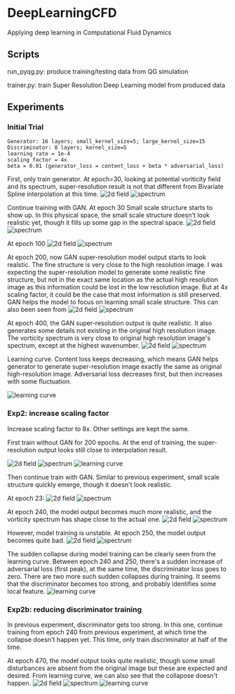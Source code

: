 # DeepLearningCFD
Applying deep learning in Computational Fluid Dynamics

## Scripts

run_pyqg.py: produce training/testing data from QG simulation

trainer.py: train Super Resolution Deep Learning model from produced data

## Experiments
### Initial Trial
```
Generator: 16 layers; small_kernel_size=5; large_kernel_size=15
Discriminator: 8 layers; kernel_size=5
learning rate = 1e-4
scaling factor = 4x
beta = 0.01 (generator_loss = content_loss + beta * adversarial_loss)
```

First, only train generator. At epoch=30, looking at potential voriticity field and its spectrum, super-resolution result is not that different from Bivariate Spline interpolation at this time.
![2d field](results/Sep8/super_res_field2d_compare.png)
![spectrum](results/Sep8/super_res_vorticity_spec_compare.png)

Continue training with GAN. At epoch 30 Small scale structure starts to show up. In this physical space, the small scale structure doesn't look realistic yet, though it fills up some gap in the spectral space.
![2d field](results/Sep8/epoch30_gan_super_res_field2d_compare.png)
![spectrum](results/Sep8/epoch30_gan_super_res_vorticity_spec_compare.png)

At epoch 100
![2d field](results/Sep8/epoch100_gan_super_res_field2d_compare.png)
![spectrum](results/Sep8/epoch100_gan_super_res_vorticity_spec_compare.png)

At epoch 200, now GAN super-resolution model output starts to look realstic. The fine structure is very close to the high resolution image. I was expecting the super-resolution model to generate some realistic fine structure, but not in the exact same location as the actual high resolution image as this information could be lost in the low resolution image. But at 4x scaling factor, it could be the case that most information is still preserved. GAN helps the model to focus on learning small scale structure. This can also been seen from 
![2d field](results/Sep8/epoch200_gan_super_res_field2d_compare.png)
![spectrum](results/Sep8/epoch200_gan_super_res_vorticity_spec_compare.png)

At epoch 400, the GAN super-resolution output is quite realistic. It also generates some details not existing in the original high resolution image. The vorticity spectrum is very close to original high resolution image's spectrum, except at the highest wavenumber.
![2d field](results/Sep8/epoch400_gan_super_res_field2d_compare.png)
![spectrum](results/Sep8/epoch400_gan_super_res_vorticity_spec_compare.png)


Learning curve. Content loss keeps decreasing, which means GAN helps generator to generate super-resolution image exactly the same as original high-resolution image. Adversarial loss decreases first, but then increases with some fluctuation.

![learning curve](results/Sep8/learning_curve.png)

### Exp2: increase scaling factor

Increase scaling factor to 8x. Other settings are kept the same.

First train without GAN for 200 epochs. At the end of training, the super-resolution output looks still close to interpolation result.

![2d field](results/Sep10/epoch199_sres_field2d.png)
![spectrum](results/Sep10/epoch199_sres_spectrum.png)
![learning curve](results/Sep10/sres_learning_curve.png)

Then continue train with GAN. Similar to previous experiment, small scale structure quickly emerge, though it doesn't look realistic. 

At epoch 23:
![2d field](results/Sep10/epoch23_gan_field2d.png)
![spectrum](results/Sep10/epoch23_gan_spectrum.png)

At epoch 240, the model output becomes much more realistic, and the vorticity spectrum has shape close to the actual one.
![2d field](results/Sep10/epoch240_gan_field2d.png)
![spectrum](results/Sep10/epoch240_gan_spectrum.png)

However, model training is unstable. At epoch 250, the model output becomes quite bad.
![2d field](results/Sep10/epoch250_gan_field2d.png)
![spectrum](results/Sep10/epoch250_gan_spectrum.png)

The sudden collapse during model training can be clearly seen from the learning curve. Between epoch 240 and 250, there's a sudden increase of adversarial loss (first peak), at the same time, the discriminator loss goes to zero. There are two more such sudden collapses during training. It seems that the discriminator becomes too strong, and probably identifies some local feature.
![learning curve](results/Sep10/gan_learning_curve.png)

### Exp2b: reducing discriminator training

In previous experiment, discriminator gets too strong. In this one, continue training from epoch 240 from previous experiment, at which time the collapse doesn't happen yet. This time, only train discriminator at half of the time.

At epoch 470, the model output looks quite realistic, though some small disturbances are absent from the original image but these are expected and desired. From learning curve, we can also see that the collapose doesn't happen.
![2d field](results/Sep15/epoch470_field2d.png)
![spectrum](results/Sep15/epoch470_spec.png)
![learning curve](results/Sep15/learning_curve.png)